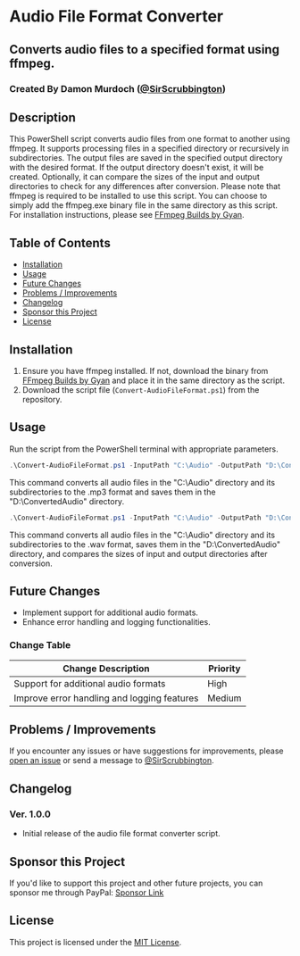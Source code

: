# Audio File Format Converter

## Converts audio files to a specified format using ffmpeg.

### Created By Damon Murdoch ([@SirScrubbington](https://github.com/SirScrubbington))

## Description

This PowerShell script converts audio files from one format to another using ffmpeg. It supports processing files in a specified directory or recursively in subdirectories. The output files are saved in the specified output directory with the desired format. If the output directory doesn't exist, it will be created. Optionally, it can compare the sizes of the input and output directories to check for any differences after conversion. Please note that ffmpeg is required to be installed to use this script. You can choose to simply add the ffmpeg.exe binary file in the same directory as this script. For installation instructions, please see [FFmpeg Builds by Gyan](https://www.gyan.dev/ffmpeg/builds/).

## Table of Contents

- [Installation](#installation)
- [Usage](#usage)
- [Future Changes](#future-changes)
- [Problems / Improvements](#problems--improvements)
- [Changelog](#changelog)
- [Sponsor this Project](#sponsor-this-project)
- [License](#license)

## Installation

1. Ensure you have ffmpeg installed. If not, download the binary from [FFmpeg Builds by Gyan](https://www.gyan.dev/ffmpeg/builds/) and place it in the same directory as the script.
2. Download the script file (`Convert-AudioFileFormat.ps1`) from the repository.

## Usage

Run the script from the PowerShell terminal with appropriate parameters.

```powershell
.\Convert-AudioFileFormat.ps1 -InputPath "C:\Audio" -OutputPath "D:\ConvertedAudio" -OutputFormat ".mp3" -Recurse
```

This command converts all audio files in the "C:\Audio" directory and its subdirectories to the .mp3 format and saves them in the "D:\ConvertedAudio" directory.

```powershell
.\Convert-AudioFileFormat.ps1 -InputPath "C:\Audio" -OutputPath "D:\ConvertedAudio" -OutputFormat ".wav" -Recurse -Compare
```

This command converts all audio files in the "C:\Audio" directory and its subdirectories to the .wav format, saves them in the "D:\ConvertedAudio" directory, and compares the sizes of input and output directories after conversion.

## Future Changes

- Implement support for additional audio formats.
- Enhance error handling and logging functionalities.

### Change Table

| Change Description                           | Priority |
| -------------------------------------------- | -------- |
| Support for additional audio formats         | High     |
| Improve error handling and logging features   | Medium   |

## Problems / Improvements

If you encounter any issues or have suggestions for improvements, please [open an issue](../../issues) or send a message to [@SirScrubbington](https://github.com/SirScrubbington).

## Changelog

### Ver. 1.0.0

- Initial release of the audio file format converter script.

## Sponsor this Project

If you'd like to support this project and other future projects, you can sponsor me through PayPal: [Sponsor Link](https://www.paypal.com/paypalme/sirsc)

## License

This project is licensed under the [MIT License](LICENSE).